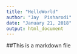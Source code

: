 ```yaml
---
title: "HelloWorld"
author: "Jay  Pisharodi"
date: "January 21, 2018"
output: html_document
---
```

##This is a markdown file
